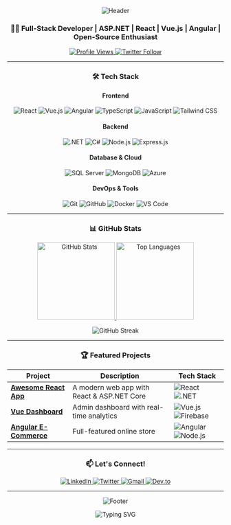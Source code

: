 <div align="center">
  
  ![Header](https://github.com/DE143/DE143/blob/main/assets/github-header.png?raw=true) <!-- Optional header image -->
  
  ### 👨‍💻 Full-Stack Developer | ASP.NET | React | Vue.js | Angular | Open-Source Enthusiast
  
  <div align="center">
    <a href="https://github.com/DE143">
      <img src="https://komarev.com/ghpvc/?username=DE143&label=Profile%20Views&color=0e75b6&style=flat" alt="Profile Views" />
    </a>
    <a href="https://twitter.com/YourHandle">
      <img src="https://img.shields.io/twitter/follow/YourHandle?style=social" alt="Twitter Follow" />
    </a>
  </div>
  
  ---

  ### 🛠️ Tech Stack
  
  #### **Frontend**
  <div>
    <img src="https://img.shields.io/badge/React-20232A?style=for-the-badge&logo=react&logoColor=61DAFB" alt="React" />
    <img src="https://img.shields.io/badge/Vue.js-35495E?style=for-the-badge&logo=vuedotjs&logoColor=4FC08D" alt="Vue.js" />
    <img src="https://img.shields.io/badge/Angular-DD0031?style=for-the-badge&logo=angular&logoColor=white" alt="Angular" />
    <img src="https://img.shields.io/badge/TypeScript-007ACC?style=for-the-badge&logo=typescript&logoColor=white" alt="TypeScript" />
    <img src="https://img.shields.io/badge/JavaScript-323330?style=for-the-badge&logo=javascript&logoColor=F7DF1E" alt="JavaScript" />
    <img src="https://img.shields.io/badge/Tailwind_CSS-38B2AC?style=for-the-badge&logo=tailwind-css&logoColor=white" alt="Tailwind CSS" />
  </div>
  
  #### **Backend**
  <div>
    <img src="https://img.shields.io/badge/.NET-512BD4?style=for-the-badge&logo=dotnet&logoColor=white" alt=".NET" />
    <img src="https://img.shields.io/badge/C%23-239120?style=for-the-badge&logo=c-sharp&logoColor=white" alt="C#" />
    <img src="https://img.shields.io/badge/Node.js-339933?style=for-the-badge&logo=nodedotjs&logoColor=white" alt="Node.js" />
    <img src="https://img.shields.io/badge/Express.js-000000?style=for-the-badge&logo=express&logoColor=white" alt="Express.js" />
  </div>
  
  #### **Database & Cloud**
  <div>
    <img src="https://img.shields.io/badge/Microsoft%20SQL%20Server-CC2927?style=for-the-badge&logo=microsoft%20sql%20server&logoColor=white" alt="SQL Server" />
    <img src="https://img.shields.io/badge/MongoDB-4EA94B?style=for-the-badge&logo=mongodb&logoColor=white" alt="MongoDB" />
    <img src="https://img.shields.io/badge/Azure-0089D6?style=for-the-badge&logo=microsoft-azure&logoColor=white" alt="Azure" />
  </div>
  
  #### **DevOps & Tools**
  <div>
    <img src="https://img.shields.io/badge/Git-F05032?style=for-the-badge&logo=git&logoColor=white" alt="Git" />
    <img src="https://img.shields.io/badge/GitHub-100000?style=for-the-badge&logo=github&logoColor=white" alt="GitHub" />
    <img src="https://img.shields.io/badge/Docker-2CA5E0?style=for-the-badge&logo=docker&logoColor=white" alt="Docker" />
    <img src="https://img.shields.io/badge/VS_Code-0078D4?style=for-the-badge&logo=visual%20studio%20code&logoColor=white" alt="VS Code" />
  </div>
  
  ---

  ### 📊 GitHub Stats
  
  <div align="center">
    <a href="https://github.com/DE143">
      <img height="180em" src="https://github-readme-stats.vercel.app/api?username=DE143&show_icons=true&theme=radical&include_all_commits=true&count_private=true" alt="GitHub Stats" />
      <img height="180em" src="https://github-readme-stats.vercel.app/api/top-langs/?username=DE143&layout=compact&theme=radical" alt="Top Languages" />
    </a>
  </div>
  
  ![GitHub Streak](https://github-readme-streak-stats.herokuapp.com/?user=DE143&theme=radical)
  
  ---

  ### 🏆 Featured Projects
  
  | Project | Description | Tech Stack |
  |---------|-------------|------------|
  | **[Awesome React App](https://github.com/DE143/awesome-react-app)** | A modern web app with React & ASP.NET Core | ![React](https://img.shields.io/badge/-React-61DAFB?logo=react&logoColor=white) ![.NET](https://img.shields.io/badge/-.NET-512BD4?logo=dotnet&logoColor=white) |
  | **[Vue Dashboard](https://github.com/DE143/vue-dashboard)** | Admin dashboard with real-time analytics | ![Vue.js](https://img.shields.io/badge/-Vue.js-4FC08D?logo=vue.js&logoColor=white) ![Firebase](https://img.shields.io/badge/-Firebase-FFCA28?logo=firebase&logoColor=black) |
  | **[Angular E-Commerce](https://github.com/DE143/angular-ecommerce)** | Full-featured online store | ![Angular](https://img.shields.io/badge/-Angular-DD0031?logo=angular&logoColor=white) ![Node.js](https://img.shields.io/badge/-Node.js-339933?logo=node.js&logoColor=white) |
  
  ---

  ### 📫 Let's Connect!
  
  <div>
    <a href="https://linkedin.com/in/yourprofile">
      <img src="https://img.shields.io/badge/LinkedIn-0077B5?style=for-the-badge&logo=linkedin&logoColor=white" alt="LinkedIn" />
    </a>
    <a href="https://twitter.com/YourHandle">
      <img src="https://img.shields.io/badge/Twitter-1DA1F2?style=for-the-badge&logo=twitter&logoColor=white" alt="Twitter" />
    </a>
    <a href="mailto:youremail@example.com">
      <img src="https://img.shields.io/badge/Gmail-D14836?style=for-the-badge&logo=gmail&logoColor=white" alt="Gmail" />
    </a>
    <a href="https://dev.to/yourprofile">
      <img src="https://img.shields.io/badge/dev.to-0A0A0A?style=for-the-badge&logo=dev.to&logoColor=white" alt="Dev.to" />
    </a>
  </div>
  
  ---
  
  ![Footer](https://github.com/DE143/DE143/blob/main/assets/github-footer.png?raw=true) <!-- Optional footer image -->
  
  <div align="center">
    <img src="https://readme-typing-svg.demolab.com?font=Fira+Code&size=14&duration=3000&pause=1000&color=00FF00&center=true&vCenter=true&width=435&lines=Turning+ideas+into+reality+with+code;Full-stack+developer+passionate+about+open-source;Let's+build+something+amazing+together!" alt="Typing SVG" />
  </div>
</div>
